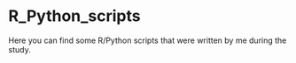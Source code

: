 # R_Python_scripts

Here you can find some R/Python scripts that were written by me during the study.
